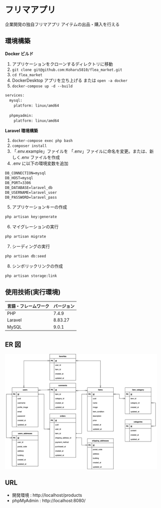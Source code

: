 # フリマアプリ

企業開発の独自フリマアプリ
アイテムの出品・購入を行える

## 環境構築

**Docker ビルド**

1. アプリケーションをクローンするディレクトリに移動
2. `git clone git@github.com:Koharu5810/flea_market.git`
3. `cd flea_market`
4. DockerDesktop アプリを立ち上げる または `open -a docker`
5. `docker-compose up -d --build`


```bash
services:
  mysql:
    platform: linux/amd64

  phpmyadmin:
    platform: linux/amd64
```

**Laravel 環境構築**

1. `docker-compose exec php bash`
2. `composer install`
3. 「.env.example」ファイルを 「.env」ファイルに命名を変更。または、新しく.env ファイルを作成
4. .env に以下の環境変数を追加

```text
DB_CONNECTION=mysql
DB_HOST=mysql
DB_PORT=3306
DB_DATABASE=laravel_db
DB_USERNAME=laravel_user
DB_PASSWORD=laravel_pass
```

5. アプリケーションキーの作成

```bash
php artisan key:generate
```

6. マイグレーションの実行

```bash
php artisan migrate
```

7. シーディングの実行

```bash
php artisan db:seed
```

8. シンボリックリンクの作成
``` bash
php artisan storage:link
```

## 使用技術(実行環境)

| 言語・フレームワーク | バージョン |
| :------------------- | :--------- |
| PHP                  | 7.4.9      |
| Laravel              | 8.83.27    |
| MySQL                | 9.0.1      |

## ER 図

![alt](erd.png)

## URL

- 開発環境 : http://localhost/products
- phpMyAdmin : http://localhost:8080/
